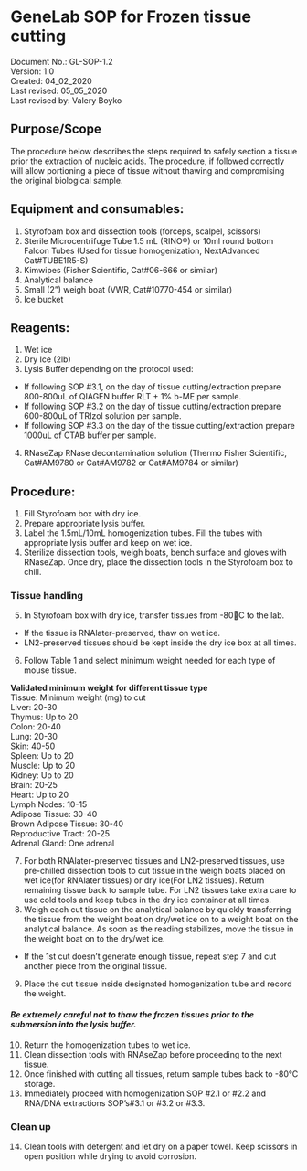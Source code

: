 # GeneLab SOP for Frozen tissue cutting #  
Document No.:	GL-SOP-1.2  
Version:	1.0  
Created:	04_02_2020  
Last revised: 	05_05_2020  
Last revised by:	Valery Boyko  

## Purpose/Scope ##
The procedure below describes the steps required to safely section a tissue prior the extraction of nucleic acids. The procedure, if followed correctly will allow portioning a piece of tissue without thawing and compromising the original biological sample.  

## Equipment and consumables: ##  
1.	Styrofoam box and dissection tools (forceps, scalpel, scissors) 
2.	Sterile Microcentrifuge Tube 1.5 mL (RINO®) or 10ml round bottom Falcon Tubes (Used for tissue homogenization, NextAdvanced Cat#TUBE1R5-S) 
3.	Kimwipes (Fisher Scientific, Cat#06-666 or similar) 
4.	Analytical balance
5.	Small (2”) weigh boat (VWR, Cat#10770-454 or similar) 
6.	Ice bucket

## Reagents: ##
1.	Wet ice
2.	Dry Ice (2lb)
3.	Lysis Buffer depending on the protocol used:
* If following SOP #3.1, on the day of tissue cutting/extraction prepare 800-800uL of QIAGEN buffer RLT + 1% b-ME per sample.
* If following SOP #3.2 on the day of tissue cutting/extraction prepare 600-800uL of TRIzol solution per sample.
* If following SOP #3.3 on the day of the tissue cutting/extraction prepare 1000uL of CTAB buffer per sample.
4.	RNaseZap RNase decontamination solution (Thermo Fisher Scientific, Cat#AM9780 or Cat#AM9782 or Cat#AM9784 or similar) 
 
## Procedure: ##  
1.	Fill Styrofoam box with dry ice.
2.	Prepare appropriate lysis buffer. 
3.	Label the 1.5mL/10mL homogenization tubes. Fill the tubes with appropriate lysis buffer and keep on wet ice.
4.	Sterilize dissection tools, weigh boats, bench surface and gloves with RNaseZap. Once dry, place the dissection tools in the Styrofoam box to chill.

### Tissue handling ###
5.	In Styrofoam box with dry ice, transfer tissues from -80C to the lab.
* If the tissue is RNAlater-preserved, thaw on wet ice. 
* LN2-preserved tissues should be kept inside the dry ice box at all times. 
6.	Follow Table 1 and select minimum weight needed for each type of mouse tissue.

**Validated minimum weight for different tissue type**  
Tissue:	Minimum weight (mg) to cut  
Liver:	20-30  
Thymus:	Up to 20  
Colon:	20-40  
Lung:	20-30  
Skin:	40-50  
Spleen:	Up to 20  
Muscle:	Up to 20  
Kidney:	Up to 20  
Brain:	20-25  
Heart:	Up to 20  
Lymph Nodes:	10-15  
Adipose Tissue:	30-40  
Brown Adipose Tissue:	30-40  
Reproductive Tract:	20-25  
Adrenal Gland:	One adrenal  

7.	For both RNAlater-preserved tissues and LN2-preserved tissues, use pre-chilled dissection tools to cut tissue in the weigh boats placed on wet ice(for RNAlater tissues) or dry ice(For LN2 tissues). Return remaining tissue back to sample tube. For LN2 tissues take extra care to use cold tools and keep tubes in the dry ice container at all times. 
8.	Weigh each cut tissue on the analytical balance by quickly transferring the tissue from the weight boat on dry/wet ice on to a weight boat on the analytical balance. As soon as the reading stabilizes, move the tissue in the weight boat on to the dry/wet ice. 
* If the 1st cut doesn’t generate enough tissue, repeat step 7 and cut another piece from the original tissue.
9.	Place the cut tissue inside designated homogenization tube and record the weight.  
#### **_Be extremely careful not to thaw the frozen tissues prior to the submersion into the lysis buffer._** ####
10.	Return the homogenization tubes to wet ice. 
11.	Clean dissection tools with RNAseZap before proceeding to the next tissue.
12.	Once finished with cutting all tissues, return sample tubes back to -80°C storage.
13.	Immediately proceed with homogenization SOP #2.1 or #2.2  and RNA/DNA extractions SOP’s#3.1 or #3.2 or #3.3. 

### Clean up ###

14.	Clean tools with detergent and let dry on a paper towel. Keep scissors in open position while drying to avoid corrosion. 


